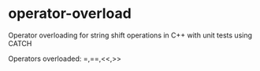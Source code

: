 # operator-overload
Operator overloading for string shift operations in C++ with unit tests using CATCH

Operators overloaded: =,==,<<,>>
